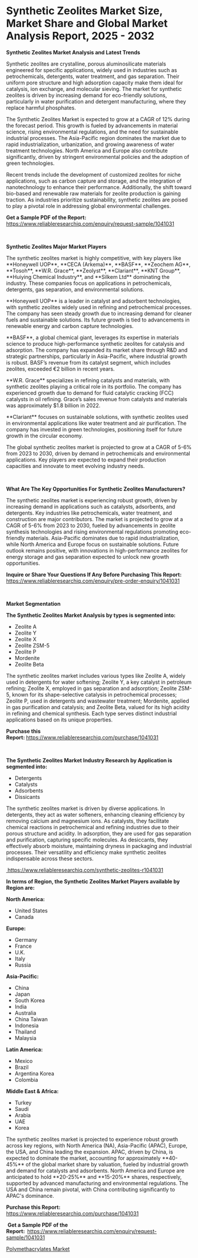 <p><h1>Synthetic Zeolites Market Size, Market Share and Global Market Analysis Report, 2025 - 2032</h1></p><p><strong>Synthetic Zeolites Market Analysis and Latest Trends</strong></p>
<p><p>Synthetic zeolites are crystalline, porous aluminosilicate materials engineered for specific applications, widely used in industries such as petrochemicals, detergents, water treatment, and gas separation. Their uniform pore structure and high adsorption capacity make them ideal for catalysis, ion exchange, and molecular sieving. The market for synthetic zeolites is driven by increasing demand for eco-friendly solutions, particularly in water purification and detergent manufacturing, where they replace harmful phosphates.</p><p>The Synthetic Zeolites Market is expected to grow at a CAGR of 12% during the forecast period. This growth is fueled by advancements in material science, rising environmental regulations, and the need for sustainable industrial processes. The Asia-Pacific region dominates the market due to rapid industrialization, urbanization, and growing awareness of water treatment technologies. North America and Europe also contribute significantly, driven by stringent environmental policies and the adoption of green technologies.</p><p>Recent trends include the development of customized zeolites for niche applications, such as carbon capture and storage, and the integration of nanotechnology to enhance their performance. Additionally, the shift toward bio-based and renewable raw materials for zeolite production is gaining traction. As industries prioritize sustainability, synthetic zeolites are poised to play a pivotal role in addressing global environmental challenges.</p></p>
<p><strong>Get a Sample PDF of the Report:&nbsp;</strong> <a href="https://www.reliableresearchiq.com/enquiry/request-sample/1041031?utm_campaign=1720&utm_medium=2&utm_source=Github&utm_content=ia&utm_term=25012025&utm_id=synthetic-zeolites">https://www.reliableresearchiq.com/enquiry/request-sample/1041031</a></p>
<p>&nbsp;</p>
<p><strong>Synthetic Zeolites Major Market Players</strong></p>
<p><p>The synthetic zeolites market is highly competitive, with key players like **Honeywell UOP**, **CECA (Arkema)**, **BASF**, **Zeochem AG**, **Tosoh**, **W.R. Grace**, **Zeolyst**, **Clariant**, **KNT Group**, **Huiying Chemical Industry**, and **Silkem Ltd** dominating the industry. These companies focus on applications in petrochemicals, detergents, gas separation, and environmental solutions.</p><p>**Honeywell UOP** is a leader in catalyst and adsorbent technologies, with synthetic zeolites widely used in refining and petrochemical processes. The company has seen steady growth due to increasing demand for cleaner fuels and sustainable solutions. Its future growth is tied to advancements in renewable energy and carbon capture technologies.</p><p>**BASF**, a global chemical giant, leverages its expertise in materials science to produce high-performance synthetic zeolites for catalysis and adsorption. The company has expanded its market share through R&D and strategic partnerships, particularly in Asia-Pacific, where industrial growth is robust. BASF’s revenue from its catalyst segment, which includes zeolites, exceeded €2 billion in recent years.</p><p>**W.R. Grace** specializes in refining catalysts and materials, with synthetic zeolites playing a critical role in its portfolio. The company has experienced growth due to demand for fluid catalytic cracking (FCC) catalysts in oil refining. Grace’s sales revenue from catalysts and materials was approximately $1.8 billion in 2022.</p><p>**Clariant** focuses on sustainable solutions, with synthetic zeolites used in environmental applications like water treatment and air purification. The company has invested in green technologies, positioning itself for future growth in the circular economy.</p><p>The global synthetic zeolites market is projected to grow at a CAGR of 5-6% from 2023 to 2030, driven by demand in petrochemicals and environmental applications. Key players are expected to expand their production capacities and innovate to meet evolving industry needs.</p></p>
<p>&nbsp;</p>
<p><strong>What Are The Key Opportunities For Synthetic Zeolites Manufacturers?</strong></p>
<p><p>The synthetic zeolites market is experiencing robust growth, driven by increasing demand in applications such as catalysts, adsorbents, and detergents. Key industries like petrochemicals, water treatment, and construction are major contributors. The market is projected to grow at a CAGR of 5-6% from 2023 to 2030, fueled by advancements in zeolite synthesis technologies and rising environmental regulations promoting eco-friendly materials. Asia-Pacific dominates due to rapid industrialization, while North America and Europe focus on sustainable solutions. Future outlook remains positive, with innovations in high-performance zeolites for energy storage and gas separation expected to unlock new growth opportunities.</p></p>
<p><strong>Inquire or Share Your Questions If Any Before Purchasing This Report:</strong> <a href="https://www.reliableresearchiq.com/enquiry/pre-order-enquiry/1041031?utm_campaign=1720&utm_medium=2&utm_source=Github&utm_content=ia&utm_term=25012025&utm_id=synthetic-zeolites">https://www.reliableresearchiq.com/enquiry/pre-order-enquiry/1041031</a></p>
<p>&nbsp;</p>
<p><strong>Market Segmentation</strong></p>
<p><strong>The Synthetic Zeolites Market Analysis by types is segmented into:</strong></p>
<p><ul><li>Zeolite A</li><li>Zeolite Y</li><li>Zeolite X</li><li>Zeolite ZSM-5</li><li>Zeolite P</li><li>Mordenite</li><li>Zeolite Beta</li></ul></p>
<p><p>The synthetic zeolites market includes various types like Zeolite A, widely used in detergents for water softening; Zeolite Y, a key catalyst in petroleum refining; Zeolite X, employed in gas separation and adsorption; Zeolite ZSM-5, known for its shape-selective catalysis in petrochemical processes; Zeolite P, used in detergents and wastewater treatment; Mordenite, applied in gas purification and catalysis; and Zeolite Beta, valued for its high acidity in refining and chemical synthesis. Each type serves distinct industrial applications based on its unique properties.</p></p>
<p><strong>Purchase this Report:&nbsp;</strong><a href="https://www.reliableresearchiq.com/purchase/1041031?utm_campaign=1720&utm_medium=2&utm_source=Github&utm_content=ia&utm_term=25012025&utm_id=synthetic-zeolites">https://www.reliableresearchiq.com/purchase/1041031</a></p>
<p>&nbsp;</p>
<p><strong>The Synthetic Zeolites Market Industry Research by Application is segmented into:</strong></p>
<p><ul><li>Detergents</li><li>Catalysts</li><li>Adsorbents</li><li>Dissicants</li></ul></p>
<p><p>The synthetic zeolites market is driven by diverse applications. In detergents, they act as water softeners, enhancing cleaning efficiency by removing calcium and magnesium ions. As catalysts, they facilitate chemical reactions in petrochemical and refining industries due to their porous structure and acidity. In adsorption, they are used for gas separation and purification, capturing specific molecules. As desiccants, they effectively absorb moisture, maintaining dryness in packaging and industrial processes. Their versatility and efficiency make synthetic zeolites indispensable across these sectors.</p></p>
<p><a href="https://www.reliableresearchiq.com/synthetic-zeolites-r1041031?utm_campaign=1720&utm_medium=2&utm_source=Github&utm_content=ia&utm_term=25012025&utm_id=synthetic-zeolites">&nbsp;https://www.reliableresearchiq.com/synthetic-zeolites-r1041031</a></p>
<p><strong>In terms of Region, the Synthetic Zeolites Market Players available by Region are:</strong></p>
<p>
    <p> <strong> North America: </strong>
        <ul>
            <li>United States</li>
            <li>Canada</li>
        </ul>
        </p> 
    <p> <strong> Europe: </strong>
        <ul>
            <li>Germany</li>
            <li>France</li>
            <li>U.K.</li>
            <li>Italy</li>
            <li>Russia</li>
        </ul>
        </p> 
    <p> <strong> Asia-Pacific: </strong>
        <ul>
            <li>China</li>
            <li>Japan</li>
            <li>South Korea</li>
            <li>India</li>
            <li>Australia</li>
            <li>China Taiwan</li>
            <li>Indonesia</li>
            <li>Thailand</li>
            <li>Malaysia</li>
        </ul>
        </p> 
    <p> <strong> Latin America: </strong>
        <ul>
            <li>Mexico</li>
            <li>Brazil</li>
            <li>Argentina Korea</li>
            <li>Colombia</li>
        </ul>
        </p> 
    <p> <strong> Middle East & Africa: </strong>
        <ul>
            <li>Turkey</li>
            <li>Saudi</li>
            <li>Arabia</li>
            <li>UAE</li>
            <li>Korea</li>
        </ul>
    </p>
    </p>
<p><p>The synthetic zeolites market is projected to experience robust growth across key regions, with North America (NA), Asia-Pacific (APAC), Europe, the USA, and China leading the expansion. APAC, driven by China, is expected to dominate the market, accounting for approximately **40-45%** of the global market share by valuation, fueled by industrial growth and demand for catalysts and adsorbents. North America and Europe are anticipated to hold **20-25%** and **15-20%** shares, respectively, supported by advanced manufacturing and environmental regulations. The USA and China remain pivotal, with China contributing significantly to APAC's dominance.</p></p>
<p><strong>Purchase this Report: </strong><a href="https://www.reliableresearchiq.com/purchase/1041031?utm_campaign=1720&utm_medium=2&utm_source=Github&utm_content=ia&utm_term=25012025&utm_id=synthetic-zeolites">https://www.reliableresearchiq.com/purchase/1041031</a></p>
<p>&nbsp;<strong>Get a Sample PDF of the Report:&nbsp;&nbsp;</strong><a href="https://www.reliableresearchiq.com/enquiry/request-sample/1041031?utm_campaign=1720&utm_medium=2&utm_source=Github&utm_content=ia&utm_term=25012025&utm_id=synthetic-zeolites">https://www.reliableresearchiq.com/enquiry/request-sample/1041031</a></p>
<p><strong></strong></p>
<p><p><a href="https://github.com/willjis/Market-Research-Report-List-1/blob/main/polymethacrylates-market.md?utm_campaign=1720&utm_medium=2&utm_source=Github&utm_content=ia&utm_term=25012025&utm_id=synthetic-zeolites">Polymethacrylates Market</a></p></p>
